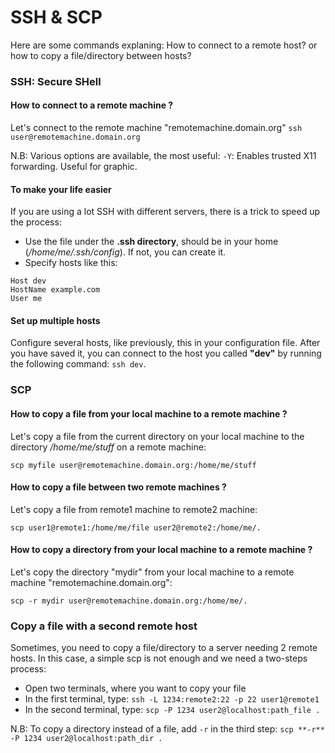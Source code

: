 #  SSH & SCP

Here are some commands explaning: How to connect to a remote host? or how to copy a file/directory between hosts? 

### SSH: Secure SHell

#### How to connect to a remote machine ?
Let's connect to the remote machine "remotemachine.domain.org"
`ssh user@remotemachine.domain.org`

N.B: Various options are available, the most useful:
`-Y`: Enables trusted X11 forwarding.  Useful for graphic.

#### To make your life easier 
If you are using a lot SSH with different servers, there is a trick to speed up the process:
- Use the file under the **.ssh directory**, should be in your 
home (*/home/me/.ssh/config*). If not, you can create it.
- Specify hosts like this: 
```
Host dev
HostName example.com
User me
```

#### Set up multiple hosts 
Configure several hosts, like previously, this in your configuration file. After you have saved it, you can connect to the host you called **"dev"** by running the following command:
`ssh dev`.



### SCP

#### How to copy a file from your local machine to a remote machine ?
Let's copy a file from the current directory on your local machine to the directory */home/me/stuff* on a remote machine:

`scp myfile user@remotemachine.domain.org:/home/me/stuff`

#### How to copy a file between two remote machines ?
Let's copy a file from remote1 machine to remote2 machine:

`scp user1@remote1:/home/me/file user2@remote2:/home/me/.`

#### How to copy a directory from your local machine to a remote machine ?
Let's copy the directory "mydir" from your local machine to a remote machine "remotemachine.domain.org":

`scp -r mydir user@remotemachine.domain.org:/home/me/.`



### Copy a file with a second remote host

Sometimes, you need to copy a file/directory to a server needing 2 remote hosts. In this case, a simple scp is not enough and we need a two-steps process:
- Open two terminals, where you want to copy your file
- In the first terminal, type:
`ssh -L 1234:remote2:22 -p 22 user1@remote1`
- In the second terminal, type:
`scp -P 1234 user2@localhost:path_file .`

N.B: To copy a directory instead of a file, add `-r` in the third step:
`scp **-r** -P 1234 user2@localhost:path_dir .`

